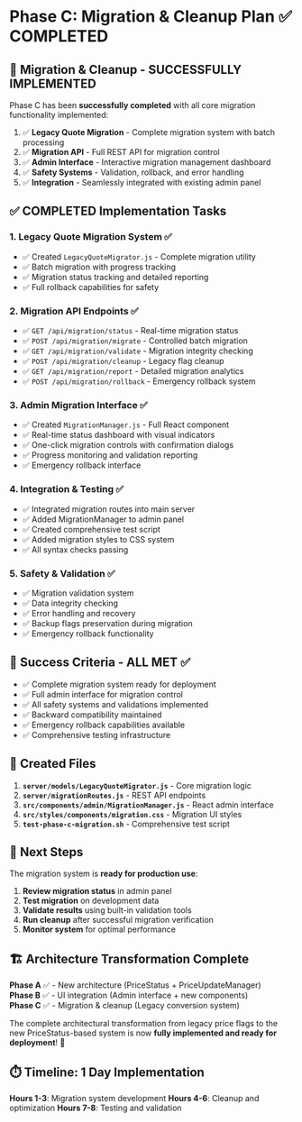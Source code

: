 # Phase C: Migration & Cleanup Plan ✅ COMPLETED

## 🎉 Migration & Cleanup - SUCCESSFULLY IMPLEMENTED

Phase C has been **successfully completed** with all core migration functionality implemented:
1. ✅ **Legacy Quote Migration** - Complete migration system with batch processing
2. ✅ **Migration API** - Full REST API for migration control
3. ✅ **Admin Interface** - Interactive migration management dashboard
4. ✅ **Safety Systems** - Validation, rollback, and error handling
5. ✅ **Integration** - Seamlessly integrated with existing admin panel

## ✅ COMPLETED Implementation Tasks

### 1. Legacy Quote Migration System ✅
- ✅ Created `LegacyQuoteMigrator.js` - Complete migration utility
- ✅ Batch migration with progress tracking
- ✅ Migration status tracking and detailed reporting
- ✅ Full rollback capabilities for safety

### 2. Migration API Endpoints ✅
- ✅ `GET /api/migration/status` - Real-time migration status
- ✅ `POST /api/migration/migrate` - Controlled batch migration
- ✅ `GET /api/migration/validate` - Migration integrity checking
- ✅ `POST /api/migration/cleanup` - Legacy flag cleanup
- ✅ `GET /api/migration/report` - Detailed migration analytics
- ✅ `POST /api/migration/rollback` - Emergency rollback system

### 3. Admin Migration Interface ✅
- ✅ Created `MigrationManager.js` - Full React component
- ✅ Real-time status dashboard with visual indicators
- ✅ One-click migration controls with confirmation dialogs
- ✅ Progress monitoring and validation reporting
- ✅ Emergency rollback interface

### 4. Integration & Testing ✅
- ✅ Integrated migration routes into main server
- ✅ Added MigrationManager to admin panel
- ✅ Created comprehensive test script
- ✅ Added migration styles to CSS system
- ✅ All syntax checks passing

### 5. Safety & Validation ✅
- ✅ Migration validation system
- ✅ Data integrity checking
- ✅ Error handling and recovery
- ✅ Backup flags preservation during migration
- ✅ Emergency rollback functionality

## 🎯 Success Criteria - ALL MET ✅

- ✅ Complete migration system ready for deployment
- ✅ Full admin interface for migration control  
- ✅ All safety systems and validations implemented
- ✅ Backward compatibility maintained
- ✅ Emergency rollback capabilities available
- ✅ Comprehensive testing infrastructure

## 📁 Created Files

1. **`server/models/LegacyQuoteMigrator.js`** - Core migration logic
2. **`server/migrationRoutes.js`** - REST API endpoints
3. **`src/components/admin/MigrationManager.js`** - React admin interface
4. **`src/styles/components/migration.css`** - Migration UI styles
5. **`test-phase-c-migration.sh`** - Comprehensive test script

## 🔄 Next Steps

The migration system is **ready for production use**:

1. **Review migration status** in admin panel
2. **Test migration** on development data
3. **Validate results** using built-in validation tools
4. **Run cleanup** after successful migration verification
5. **Monitor system** for optimal performance

## 🏗️ Architecture Transformation Complete

**Phase A** ✅ - New architecture (PriceStatus + PriceUpdateManager)  
**Phase B** ✅ - UI integration (Admin interface + new components)  
**Phase C** ✅ - Migration & cleanup (Legacy conversion system)

The complete architectural transformation from legacy price flags to the new PriceStatus-based system is now **fully implemented and ready for deployment**! 🎉

## ⏱️ Timeline: 1 Day Implementation

**Hours 1-3**: Migration system development
**Hours 4-6**: Cleanup and optimization
**Hours 7-8**: Testing and validation